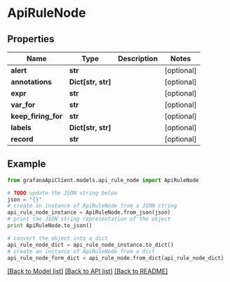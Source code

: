 # ApiRuleNode


## Properties
Name | Type | Description | Notes
------------ | ------------- | ------------- | -------------
**alert** | **str** |  | [optional] 
**annotations** | **Dict[str, str]** |  | [optional] 
**expr** | **str** |  | [optional] 
**var_for** | **str** |  | [optional] 
**keep_firing_for** | **str** |  | [optional] 
**labels** | **Dict[str, str]** |  | [optional] 
**record** | **str** |  | [optional] 

## Example

```python
from grafanaApiClient.models.api_rule_node import ApiRuleNode

# TODO update the JSON string below
json = "{}"
# create an instance of ApiRuleNode from a JSON string
api_rule_node_instance = ApiRuleNode.from_json(json)
# print the JSON string representation of the object
print ApiRuleNode.to_json()

# convert the object into a dict
api_rule_node_dict = api_rule_node_instance.to_dict()
# create an instance of ApiRuleNode from a dict
api_rule_node_form_dict = api_rule_node.from_dict(api_rule_node_dict)
```
[[Back to Model list]](../README.md#documentation-for-models) [[Back to API list]](../README.md#documentation-for-api-endpoints) [[Back to README]](../README.md)



